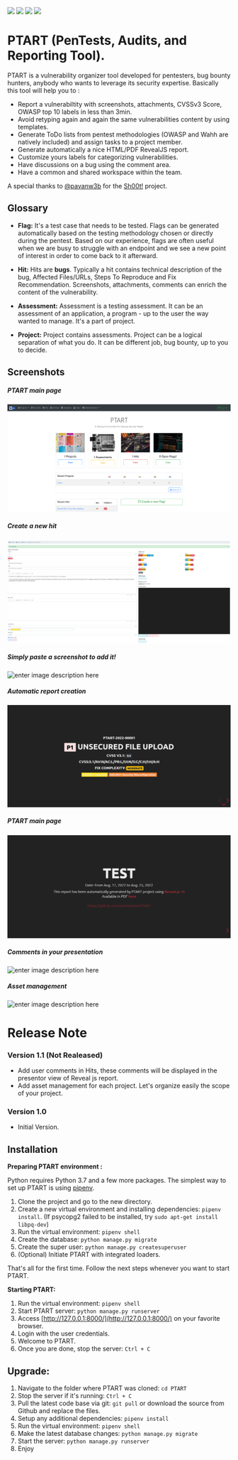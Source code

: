 ![](https://img.shields.io/github/issues/certmichelin/PTART.svg)
![](https://img.shields.io/github/forks/certmichelin/PTART.svg)
![](https://img.shields.io/github/stars/certmichelin/PTART.svg)
![](https://img.shields.io/github/license/certmichelin/PTART.svg)

# PTART (PenTests, Audits, and Reporting Tool).

PTART is a vulnerability organizer tool developed for pentesters, bug bounty hunters, anybody who wants to leverage its security expertise. Basically this tool will help you to :

- Report a vulnerabiltity with screenshots, attachments, CVSSv3 Score, OWASP top 10 labels in less than 3min.
- Avoid retyping again and again the same vulnerabilities content by using templates.
- Generate ToDo lists from pentest methodologies (OWASP and Wahh are natively included) and assign tasks to a project member.
- Generate automatically a nice HTML/PDF RevealJS report.
- Customize yours labels for categorizing vulnerabilities.
- Have discussions on a bug using the comment area.
- Have a common and shared workspace within the team. 


A special thanks to [@pavanw3b](https://twitter.com/pavanw3b) for the [Sh00t!](https://github.com/pavanw3b/sh00t) project.

## Glossary

- **Flag:** It's a test case that needs to be tested. Flags can be generated automatically based on the testing methodology chosen or directly during the pentest. Based on our experience, flags are often useful when we are busy to struggle with an endpoint and we see a new point of interest in order to come back to it afterward.

- **Hit:** Hits are **bugs**. Typically a hit contains technical description of the bug, Affected Files/URLs, Steps To Reproduce and Fix Recommendation. Screenshots, attachments, comments can enrich the content of the vulnerability.

- **Assessment:** Assessment is a testing assessment. It can be an assessment of an application, a program - up to the user the way wanted to manage. It's a part of project.

- **Project:** Project contains assessments. Project can be a logical separation of what you do. It can be different job, bug bounty, up to you to decide.

## Screenshots

##### PTART main page
![enter image description here](https://raw.githubusercontent.com/certmichelin/PTART/master/docs/screenshot3.PNG)

##### Create a new hit
![enter image description here](https://raw.githubusercontent.com/certmichelin/PTART/master/docs/screenshot1.PNG)

##### Simply paste a screenshot to add it!
![enter image description here](https://raw.githubusercontent.com/certmichelin/PTART/master/docs/screenshot2.PNG)

##### Automatic report creation
![enter image description here](https://raw.githubusercontent.com/certmichelin/PTART/master/docs/screenshot5.PNG)

##### PTART main page
![enter image description here](https://raw.githubusercontent.com/certmichelin/PTART/master/docs/screenshot6.PNG)

##### Comments in your presentation
![enter image description here](https://raw.githubusercontent.com/certmichelin/PTART/master/docs/screenshot8.PNG)

##### Asset management
![enter image description here](https://raw.githubusercontent.com/certmichelin/PTART/master/docs/screenshot9.PNG)

# Release Note

### Version 1.1 (Not Realeased)
- Add user comments in Hits, these comments will be displayed in the presentor view of Reveal js report.
- Add asset management for each project. Let's organize easily the scope of your project.

### Version 1.0
- Initial Version.

## Installation

**Preparing PTART environment :**

Python requires Python 3.7 and a few more packages. The simplest way to set up PTART is using  [pipenv](https://github.com/pypa/pipenv). 

1. Clone the project and go to the new directory.
2. Create a new virtual environment and installing dependencies: `pipenv install`. (If psycopg2 failed to be installed, try `sudo apt-get install libpq-dev`)
3. Run the virtual environment: `pipenv shell`
4. Create the database: `python manage.py migrate`
5. Create the super user: `python manage.py createsuperuser`
6. (Optional) Initiate PTART with integrated loaders.

That's all for the first time. Follow the next steps whenever you want to start PTART.

**Starting PTART:**

1. Run the virtual environment: `pipenv shell`
2. Start PTART server: `python manage.py runserver`
3. Access [http://127.0.0.1:8000/](http://127.0.0.1:8000/) on your favorite browser.
4. Login with the user credentials.
5. Welcome to PTART.
6. Once you are done, stop the server: `Ctrl + C`

## Upgrade:

1. Navigate to the folder where PTART was cloned: `cd PTART`
2. Stop the server if it's running: `Ctrl + C`
3. Pull the latest code base via git: `git pull` or download the source from Github and replace the files.
4. Setup any additional dependencies: `pipenv install`
5. Run the virtual environment: `pipenv shell`
6. Make the latest database changes: `python manage.py migrate`
7.  Start the server: `python manage.py runserver`
8. Enjoy
